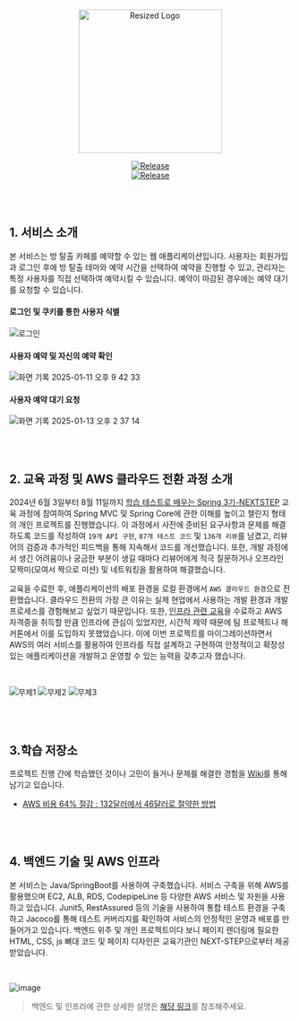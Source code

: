 <br>

<p align="center">
 <img src="https://github.com/user-attachments/assets/42a87114-ccf9-4ec6-bc20-b784a862c62f" alt="Resized Logo" width="256">
</p>

<p align="center">
 <a href="https://www.roomescape.me" rel="nofollow"><img src="https://camo.githubusercontent.com/b34bcbadf151fc946861cf752e6a40abf6deec97dbd383a60f09dacea273cf0e/68747470733a2f2f696d672e736869656c64732e696f2f62616467652f2d2546302539462539332538365f5765625f536572766963652d626c7565" alt="Release" data-canonical-src="https://img.shields.io/badge/-%F0%9F%93%86_Web_Service-blue" style="max-width: 100%;"></a> 
 <br>
 <a href="https://github.com/spring-roomescape-migration/spring-roomescape-migration/releases/tag/v0.8.0">
  <img src="https://img.shields.io/badge/%E2%9C%A8%20release-v0.8.0-brightgreen" alt="Release">
 </a>
</p>

<br>
<br>

## **1. 서비스 소개**
본 서비스는 방 탈출 카페를 예약할 수 있는 웹 애플리케이션입니다. 사용자는 회원가입과 로그인 후에 방 탈출 테마와 예약 시간을 선택하여 예약을 진행할 수 있고, 관리자는 특정 사용자를 직접 선택하여 예약시킬 수 있습니다. 예약이 마감된 경우에는 예약 대기를 요청할 수 있습니다.


#### 로그인 및 쿠키를 통한 사용자 식별
![로그인](https://github.com/user-attachments/assets/2e5eef96-1a3a-4c0f-b60e-0c3a4ff941fe)

#### 사용자 예약 및 자신의 예약 확인
![화면 기록 2025-01-11 오후 9 42 33](https://github.com/user-attachments/assets/93d38a3c-e765-4996-bbc5-d4d9fd4f1b41)

#### 사용자 예약 대기 요청
![화면 기록 2025-01-13 오후 2 37 14](https://github.com/user-attachments/assets/d316c84a-7993-4045-9670-2701c8d030cc)

<br>
<br>

## **2. 교육 과정 및 AWS 클라우드 전환 과정 소개**
2024년 6월 3일부터 8월 11일까지 [학습 테스트로 배우는 Spring 3기-NEXTSTEP](https://edu.nextstep.camp/s/OiPrZU5t) 
 교육 과정에 참여하여 Spring MVC 및 Spring Core에 관한 이해를 높이고 챌린지 형태의 개인 프로젝트를 진행했습니다. 이 과정에서 사전에 준비된 요구사항과 문제를 해결하도록 코드를 작성하여 `19개 API 구현`, `87개 테스트 코드` 및 `136개 리뷰`를 남겼고, 리뷰어의 검증과 추가적인 피드백을 통해 지속해서 코드를 개선했습니다. 또한, 개발 과정에서 생긴 어려움이나 궁금한 부분이 생길 때마다 리뷰어에게 적극 질문하거나 오프라인 모짝미(모여서 짝으로 미션) 및 네트워킹을 활용하여 해결했습니다.

교육을 수료한 후, 애플리케이션의 배포 환경을 로컬 환경에서 `AWS 클라우드 환경`으로 전환했습니다. 클라우드 전환의 가장 큰 이유는 실제 현업에서 사용하는 개발 환경과 개발 프로세스를 경험해보고 싶었기 때문입니다. 또한, [인프라 관련 교육](https://edu.nextstep.camp/s/WVWWBg6X)을 수료하고 AWS 자격증을 취득할 만큼 인프라에 관심이 있었지만, 시간적 제약 때문에 팀 프로젝트나 해커톤에서 이를 도입하지 못했었습니다. 이에 이번 프로젝트를 마이그레이션하면서 AWS의 여러 서비스를 활용하여 인프라를 직접 설계하고 구현하여 안정적이고 확장성 있는 애플리케이션을 개발하고 운영할 수 있는 능력을 갖추고자 했습니다.

<br>


![무제1](https://github.com/user-attachments/assets/545b3bb7-5879-4d7a-8c75-e6b4a0704990)
![무제2](https://github.com/user-attachments/assets/1fd8f2d3-031b-43b7-84b2-b9d413fdc09c)
![무제3](https://github.com/user-attachments/assets/628021b6-d166-4146-a74c-01e11a93bb1c)



<br>
<br>

## **3.학습 저장소**
프로젝트 진행 간에 학습했던 것이나 고민이 들거나 문제를 해결한 경험을 [Wiki](https://github.com/spring-roomescape-migration/spring-roomescape-migration/wiki)를 통해 남기고 있습니다.

* [AWS 비용 64% 절감 : 132달러에서 46달러로 절약한 방법](https://github.com/spring-roomescape-migration/spring-roomescape-migration/wiki/AWS-%EB%B9%84%EC%9A%A9-64%25-%EC%A0%88%EA%B0%90-:-18%EB%A7%8C%EC%9B%90%EC%97%90%EC%84%9C-7%EB%A7%8C%EC%9B%90%EC%9C%BC%EB%A1%9C-%EC%A0%88%EC%95%BD%ED%95%9C-%EB%B0%A9%EB%B2%95)

<br>
<br>

## **4. 백엔드 기술 및 AWS 인프라**
본 서비스는 Java/SpringBoot를 사용하여 구축했습니다. 서비스 구축을 위해 AWS를 활용했으며 EC2, ALB, RDS, CodepipeLine 등 다양한 AWS 서비스 및 자원을 사용하고 있습니다. Junit5, RestAssured 등의 기술을 사용하여 통합 테스트 환경을 구축하고 Jacoco를 통해 테스트 커버리지를 확인하여 서비스의 안정적인 운영과 배포를 만들어가고 있습니다. 백엔드 위주 및 개인 프로젝트이다 보니 페이지 렌더링에 필요한 HTML, CSS, js 뼈대 코드 및 페이지 디자인은 교육기관인 NEXT-STEP으로부터 제공받았습니다.


<br>

![image](https://github.com/user-attachments/assets/7345985e-4d0b-4277-98e1-ee8471beca19)



> 백엔드 및 인프라에 관한 상세한 설명은 [해당 링크](https://github.com/spring-roomescape-migration/spring-roomescape-migration)를 참조해주세요.

<br>
<br>

